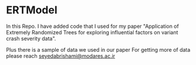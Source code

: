 # ERTModel
In this Repo. I have added code that I used for my paper "Application of Extremely Randomized Trees for exploring influential factors on variant crash severity data".

Plus there is a sample of data we used in our paper
For getting more of data please reach seyedabrishami@modares.ac.ir
